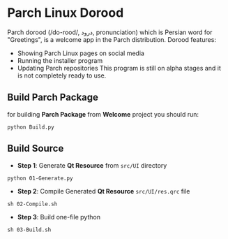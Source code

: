 # Parch Linux Dorood
Parch dorood (/do-rood/, درود, pronunciation) which is Persian word for "Greetings", is a welcome app in the Parch distribution. Dorood features:

- Showing Parch Linux pages on social media
- Running the installer program
- Updating Parch repositories
This program is still on alpha stages and it is not completely ready to use.
## Build Parch Package
for building **Parch Package** from **Welcome** project you should run:
```shell
python Build.py
```

## Build Source

- **Step 1**: Generate **Qt Resource** from `src/UI` directory
```shell
python 01-Generate.py
```

- **Step 2**: Compile Generated **Qt Resource** `src/UI/res.qrc` file
```shell
sh 02-Compile.sh
```

- **Step 3**: Build one-file python
```shell
sh 03-Build.sh
```